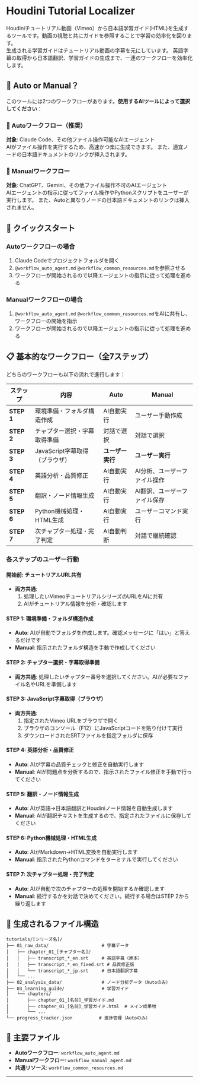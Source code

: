 # Houdini Tutorial Localizer

Houdiniチュートリアル動画（Vimeo）から日本語学習ガイド(HTML)を生成するツールです。動画の視聴と共にガイドを参照することで学習の効率化を図ります。  
生成される学習ガイドはチュートリアル動画の字幕を元にしています。
英語字幕の取得から日本語翻訳、学習ガイドの生成まで、一連のワークフローを効率化します。

## 🤖 Auto or Manual？

このツールには2つのワークフローがあります。**使用するAIツールによって選択してください**：

### 🚀 Autoワークフロー（推奨）
**対象**: Claude Code、その他ファイル操作可能なAIエージェント  
AIがファイル操作を実行するため、高速かつ楽に生成できます。
また、適宜ノードの日本語ドキュメントのリンクが挿入されます。

### 👥 Manualワークフロー  
**対象**: ChatGPT、Gemini、その他ファイル操作不可のAIエージェント  
AIエージェントの指示に従ってファイル操作やPythonスクリプトをユーザーが実行します。 また、Autoと異なりノードの日本語ドキュメントのリンクは挿入されません。

## 🚀 クイックスタート

### Autoワークフローの場合
1. Claude Codeでプロジェクトフォルダを開く
2. `@workflow_auto_agent.md` `@workflow_common_resources.md`を参照させる
3. ワークフローが開始されるので以降エージェントの指示に従って処理を進める

### Manualワークフローの場合
1. `@workflow_auto_agent.md` `@workflow_common_resources.md`をAIに共有し、ワークフローの開始を指示
2. ワークフローが開始されるので以降エージェントの指示に従って処理を進める

## 📋 基本的なワークフロー（全7ステップ）

どちらのワークフローも以下の流れで進行します：

| ステップ | 内容 | Auto | Manual |
|---------|------|------|--------|
| **STEP 1** | 環境準備・フォルダ構造作成 | AI自動実行 | ユーザー手動作成 |
| **STEP 2** | チャプター選択・字幕取得準備 | 対話で選択 | 対話で選択 |
| **STEP 3** | JavaScript字幕取得（ブラウザ） | **ユーザー実行** | **ユーザー実行** |
| **STEP 4** | 英語分析・品質修正 | AI自動実行 | AI分析、ユーザーファイル操作 |
| **STEP 5** | 翻訳・ノード情報生成 | AI自動実行 | AI翻訳、ユーザーファイル保存 |
| **STEP 6** | Python機械処理・HTML生成 | AI自動実行 | ユーザーコマンド実行 |
| **STEP 7** | 次チャプター処理・完了判定 | AI自動判断 | 対話で継続確認 |

### 各ステップのユーザー行動

#### 開始前: チュートリアルURL共有
- **両方共通**: 
  1. 処理したいVimeoチュートリアルシリーズのURLをAIに共有
  2. AIがチュートリアル情報を分析・確認します

#### STEP 1: 環境準備・フォルダ構造作成
- **Auto**: AIが自動でフォルダを作成します。確認メッセージに「はい」と答えるだけです
- **Manual**: 指示されたフォルダ構造を手動で作成してください

#### STEP 2: チャプター選択・字幕取得準備  
- **両方共通**: 処理したいチャプター番号を選択してください。AIが必要なファイル名やURLを準備します

#### STEP 3: JavaScript字幕取得（ブラウザ）
- **両方共通**: 
  1. 指定されたVimeo URLをブラウザで開く
  2. ブラウザのコンソール（F12）にJavaScriptコードを貼り付けて実行
  3. ダウンロードされたSRTファイルを指定フォルダに保存

#### STEP 4: 英語分析・品質修正
- **Auto**: AIが字幕の品質チェックと修正を自動実行します
- **Manual**: AIが問題点を分析するので、指示されたファイル修正を手動で行ってください

#### STEP 5: 翻訳・ノード情報生成
- **Auto**: AIが英語→日本語翻訳とHoudiniノード情報を自動生成します  
- **Manual**: AIが翻訳テキストを生成するので、指定されたファイルに保存してください

#### STEP 6: Python機械処理・HTML生成
- **Auto**: AIがMarkdown→HTML変換を自動実行します
- **Manual**: 指示されたPythonコマンドをターミナルで実行してください

#### STEP 7: 次チャプター処理・完了判定
- **Auto**: AIが自動で次のチャプターの処理を開始するか確認します
- **Manual**: 続行するかを対話で決めてください。続行する場合はSTEP 2から繰り返します


## 📁 生成されるファイル構造

```
tutorials/[シリーズ名]/
├── 01_raw_data/                    # 字幕データ
│   ├── chapter_01_[チャプター名]/
│   │   ├── transcript_*_en.srt     # 英語字幕（原本）
│   │   ├── transcript_*_en_fixed.srt # 品質修正版
│   │   └── transcript_*_jp.srt     # 日本語翻訳字幕
│   └── ...
├── 02_analysis_data/               # ノード分析データ（Autoのみ）
├── 03_learning_guide/              # 学習ガイド
│   └── chapters/
│       ├── chapter_01_[名前]_学習ガイド.md
│       ├── chapter_01_[名前]_学習ガイド.html  # メイン成果物
│       └── ...
└── progress_tracker.json          # 進捗管理（Autoのみ）
```

## 📖 主要ファイル

- **Autoワークフロー**: `workflow_auto_agent.md`
- **Manualワークフロー**: `workflow_manual_agent.md`  
- **共通リソース**: `workflow_common_resources.md`

---
